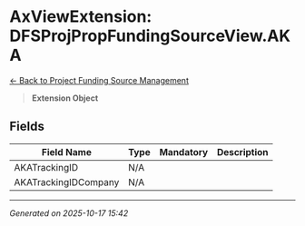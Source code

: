 # AxViewExtension: DFSProjPropFundingSourceView.AKA

[← Back to Project Funding Source Management](../README.md)

> **Extension Object**

## Fields

| Field Name | Type | Mandatory | Description |
|------------|------|-----------|-------------|
| AKATrackingID | N/A |  |  |
| AKATrackingIDCompany | N/A |  |  |

---

*Generated on 2025-10-17 15:42*

